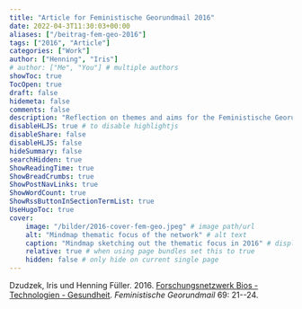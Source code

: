 ```yaml
---
title: "Article for Feministische Georundmail 2016"
date: 2022-04-3T11:30:03+00:00
aliases: ["/beitrag-fem-geo-2016"]
tags: ["2016", "Article"]
categories: ["Work"]
author: ["Henning", "Iris"]
# author: ["Me", "You"] # multiple authors
showToc: true
TocOpen: true
draft: false
hidemeta: false
comments: false
description: "Reflection on themes and aims for the Feministische Georundmail"
disableHLJS: true # to disable highlightjs
disableShare: false
disableHLJS: false
hideSummary: false
searchHidden: true
ShowReadingTime: true
ShowBreadCrumbs: true
ShowPostNavLinks: true
ShowWordCount: true
ShowRssButtonInSectionTermList: true
UseHugoToc: true
cover:
    image: "/bilder/2016-cover-fem-geo.jpeg" # image path/url
    alt: "Mindmap thematic focus of the network" # alt text
    caption: "Mindmap sketching out the thematic focus in 2016" # display caption under cover
    relative: true # when using page bundles set this to true
    hidden: false # only hide on current single page
---
```


Dzudzek, Iris und Henning Füller. 2016. [Forschungsnetzwerk Bios - Technologien - Gesundheit](https://bios-net.github.io/dokumente/Dzudzek16Forschun_article.pdf). *Feministische Georundmail* 69: 21--24.